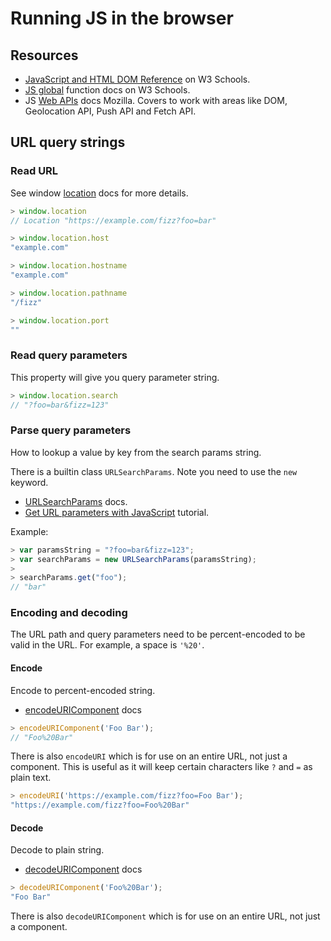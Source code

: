 # Running JS in the browser

## Resources

- [JavaScript and HTML DOM Reference](https://www.w3schools.com/jsref/default.asp) on W3 Schools.
- [JS global](https://www.w3schools.com/jsref/jsref_obj_global.asp) function docs on W3 Schools.
- JS [Web APIs](https://developer.mozilla.org/en-US/docs/Web/API)  docs Mozilla. Covers to work with areas like DOM, Geolocation API, Push API and Fetch API.

## URL query strings

### Read URL

See window [location](https://developer.mozilla.org/en-US/docs/Web/API/Window/location) docs for more details.

```js
> window.location
// Location "https://example.com/fizz?foo=bar"

> window.location.host
"example.com"

> window.location.hostname
"example.com"

> window.location.pathname
"/fizz"

> window.location.port
""
```

### Read query parameters

This property will give you query parameter string.

```js
> window.location.search
// "?foo=bar&fizz=123"
```

### Parse query parameters

How to lookup a value by key from the search params string.

There is a builtin class `URLSearchParams`. Note you need to use the `new` keyword.

- [URLSearchParams](https://developer.mozilla.org/en-US/docs/Web/API/URLSearchParams) docs.
- [Get URL parameters with JavaScript](https://www.sitepoint.com/get-url-parameters-with-javascript/) tutorial.


Example:

```js
> var paramsString = "?foo=bar&fizz=123";
> var searchParams = new URLSearchParams(paramsString);
> 
> searchParams.get("foo");
// "bar"
```


### Encoding and decoding

The URL path and query parameters need to be percent-encoded to be valid in the URL. For example, a space is `'%20'`.

#### Encode

Encode to percent-encoded string.

- [encodeURIComponent](https://developer.mozilla.org/en-US/docs/Web/JavaScript/Reference/Global_Objects/encodeURIComponent) docs

```js
> encodeURIComponent('Foo Bar');
// "Foo%20Bar"
```

There is also `encodeURI` which is for use on an entire URL, not just a component. This is useful as it will keep certain characters like `?` and `=` as plain text.

```js
> encodeURI('https://example.com/fizz?foo=Foo Bar');
"https://example.com/fizz?foo=Foo%20Bar"
```

#### Decode

Decode to plain string.

- [decodeURIComponent](https://developer.mozilla.org/en-US/docs/Web/JavaScript/Reference/Global_Objects/decodeURIComponent) docs

```js
> decodeURIComponent('Foo%20Bar');
"Foo Bar"
```

There is also `decodeURIComponent` which is for use on an entire URL, not just a component.
<!--stackedit_data:
eyJoaXN0b3J5IjpbMTk0MjIxMTAxM119
-->
